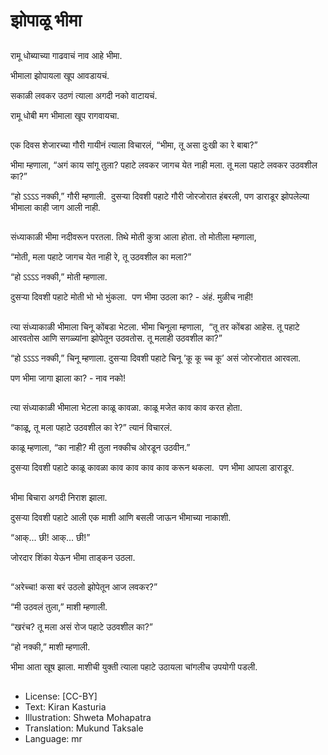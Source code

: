 # झोपाळू भीमा

##
रामू धोब्याच्या गाढवाचं नाव आहे भीमा. 

भीमाला झोपायला खूप आवडायचं. 

सकाळी लवकर उठणं त्याला अगदी नको वाटायचं. 

रामू धोबी मग भीमाला खूप रागवायचा. 

##
एक दिवस शेजारच्या गौरी गायीनं त्याला विचारलं, “भीमा, तू असा दुःखी का रे बाबा?” 

भीमा म्हणाला, “अगं काय सांगू तुला? पहाटे लवकर जागच येत नाही मला. तू मला पहाटे लवकर उठवशील का?” 

“हो ऽऽऽऽ नक्की,” गौरी म्हणाली.  दुसर्‍या दिवशी पहाटे गौरी जोरजोरात हंबरली, पण डाराडूर झोपलेल्या भीमाला काही जाग आली नाही. 

##
संध्याकाळी भीमा नदीवरून परतला. तिथे मोती कुत्रा आला होता. तो मोतीला म्हणाला, 

“मोती, मला पहाटे जागच येत नाही रे, तू उठवशील का मला?” 

“हो ऽऽऽऽ नक्की,” मोती म्हणाला. 

दुसर्‍या दिवशी पहाटे मोती भो भो भुंकला.  पण भीमा उठला का? - अंहं. मुळीच नाही! 

##
त्या संध्याकाळी भीमाला चिनू कोंबडा भेटला. भीमा चिनूला म्हणाला,  “तू तर कोंबडा आहेस. तू पहाटे आरवतोस आणि सगळ्यांना झोपेतून उठवतोस. तू मलाही उठवशील का?” 

“हो ऽऽऽऽ नक्की,” चिनू म्हणाला. दुसर्‍या दिवशी पहाटे चिनू ’कू कू च्च कू’ असं जोरजोरात आरवला. 

पण भीमा जागा झाला का? - नाव नको! 

##
त्या संध्याकाळी भीमाला भेटला काळू कावळा. काळू मजेत काव काव करत होता. 

“काळू, तू मला पहाटे उठवशील का रे?” त्यानं विचारलं. 

काळू म्हणाला, “का नाही? मी तुला नक्कीच ओरडून उठवीन.” 

दुसर्‍या दिवशी पहाटे काळू कावळा काव काव काव काव करून थकला.  पण भीमा आपला डाराडूर. 

##
भीमा बिचारा अगदी निराश झाला. 

दुसर्‍या दिवशी पहाटे आली एक माशी आणि बसली जाऊन भीमाच्या नाकाशी. 

“आक्... छी! आक्... छी!” 

जोरदार शिंका येऊन भीमा ताड्कन उठला. 

##
“अरेच्चा! कसा बरं उठलो झोपेतून आज लवकर?” 

“मी उठवलं तुला,” माशी म्हणाली. 

“खरंच? तू मला असं रोज पहाटे उठवशील का?” 

“हो नक्की,” माशी म्हणाली. 

भीमा आता खूष झाला. माशीची युक्ती त्याला पहाटे उठायला चांगलीच उपयोगी पडली. 

##
* License: [CC-BY]
* Text: Kiran Kasturia
* Illustration: Shweta Mohapatra
* Translation: Mukund Taksale
* Language: mr
